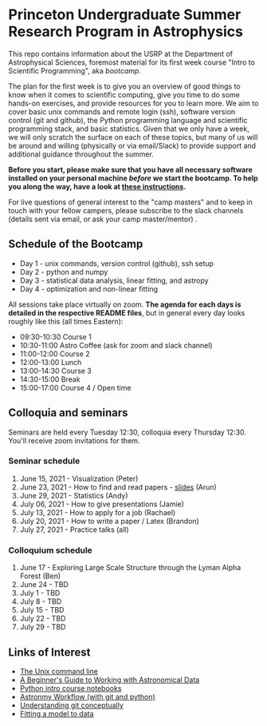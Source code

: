 # Princeton Undergraduate Summer Research Program in Astrophysics

This repo contains information about the USRP at the Department of Astrophysical Sciences, foremost material for its first week course "Intro to Scientific Programming", aka *bootcamp*.

The plan for the first week is to give you an overview of good things to know when it comes to scientific computing, give you time to do some hands-on exercises, and provide resources for you to learn more. We aim to cover basic unix commands and remote login (ssh), software version control (git and github), the Python programming language and scientific programming stack, and basic statistics. Given that we only have a week, we will only scratch the surface on each of these topics, but many of us will be around and willing (physically or via email/Slack) to provide support and additional guidance throughout the summer.

**Before you start, please make sure that you have all necessary software installed on your personal machine *before* we start the bootcamp. To help you along the way, have a look at [these instructions](SETUP-INSTALLATION.md).**

For live questions of general interest to the "camp masters" and to keep in touch with your fellow campers, please subscribe to the slack channels (details sent via email, or ask your camp master/mentor) .

## Schedule of the Bootcamp

* Day 1 - unix commands, version control (github), ssh setup
* Day 2 - python and numpy
* Day 3 - statistical data analysis, linear fitting, and astropy
* Day 4 - optimization and non-linear fitting


All sessions take place virtually on zoom. **The agenda for each days is detailed in the respective README files**, but in general every day looks roughly like this (all times Eastern):


* 09:30-10:30 Course 1
* 10:30-11:00  Astro Coffee (ask for zoom and slack channel)
* 11:00-12:00  Course 2
* 12:00-13:00  Lunch
* 13:00-14:30  Course 3
* 14:30-15:00 Break
* 15:00-17:00  Course 4 / Open time

## Colloquia and seminars

Seminars are held every Tuesday 12:30, colloquia every Thursday 12:30. You'll receive zoom invitations for them.

### Seminar schedule

1. June 15, 2021 - Visualization (Peter)
2. June 23, 2021 - How to find and read papers - [slides](https://slides.com/herjy/papers) (Arun)
3. June 29, 2021 - Statistics (Andy)
4. July 06, 2021 - How to give presentations (Jamie)
5. July 13, 2021 - How to apply for a job (Rachael)
6. July 20, 2021 - How to write a paper / Latex (Brandon)
7. July 27, 2021 -  Practice talks (all)

### Colloquium schedule

1. June 17 - Exploring Large Scale Structure through the Lyman Alpha Forest (Ben)
2. June 24 - TBD
3. July 1 - TBD
4. July 8 - TBD
5. July 15 - TBD
6. July 22 - TBD
7. July 29 - TBD

Links of Interest
------------------

* [The Unix command line](http://www.ee.surrey.ac.uk/Teaching/Unix/)
* [A Beginner's Guide to Working with Astronomical Data](https://arxiv.org/abs/1905.13189)
* [Python intro course notebooks](https://github.com/jakevdp/2014_fall_ASTR599/tree/master/notebooks)
* [Astronmy Workflow (with git and python)](https://christinahedges.github.io/astronomy_workflow/)
* [Understanding git conceptually](https://www.sbf5.com/~cduan/technical/git/)
* [Fitting a model to data](http://arxiv.org/abs/1008.4686)
